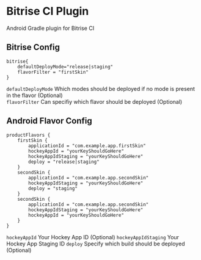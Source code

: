 # Bitrise CI Plugin
Android Gradle plugin for Bitrise CI


## Bitrise Config

```groovi
bitrise{
    defaultDeployMode="release|staging"
    flavorFilter = "firstSkin"
}
```
`defaultDeployMode` Which modes should be deployed if no mode is present in the flavor (Optional)  
`flavorFilter` Can specifiy which flavor should be deployed (Optional)

## Android Flavor Config

```groovi
productFlavors {
    firstSkin {
        applicationId = "com.example.app.firstSkin"
        hockeyAppId = "yourKeyShouldGoHere"
        hockeyAppIdStaging = "yourKeyShouldGoHere"
        deploy = "release|staging"
    }
    secondSkin {
        applicationId = "com.example.app.secondSkin"
        hockeyAppIdStaging = "yourKeyShouldGoHere"
        deploy = "staging"
    }
    secondSkin {
        applicationId = "com.example.app.secondSkin"
        hockeyAppIdStaging = "yourKeyShouldGoHere"
        hockeyAppId = "yourKeyShouldGoHere"
    }
}
```
 
`hockeyAppId` Your Hockey App ID (Optional)
`hockeyAppIdStaging` Your Hockey App Staging ID
`deploy` Specify which build should be deployed (Optional)





